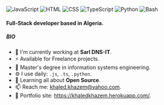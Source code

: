 ![JavaScript](https://img.shields.io/badge/JavaScript-Expert-green)
![HTML](https://img.shields.io/badge/React-Expert-green)
![CSS](https://img.shields.io/badge/Node-Expert-green)
![TypeScript](https://img.shields.io/badge/TypeScript-Intermediate-yellow)
![Python](https://img.shields.io/badge/Python-Intermediate-yellow)
![Bash](https://img.shields.io/badge/Bash-Intermediate-yellow)


#### Full-Stack developer based in Algeria.

##### BIO

- 🏢 I'm currently working at **Sarl DNS-IT**.
- ⚡ Available for Freelance projects.
- 🔭 Master's degree in information systems engineering.
- ⚙️ I use daily: `.js`, `.ts`, `.python`.
- 🌱 Learning all about **Open Source**.
- 📫 Reach me: khaled.khazem@yahoo.com.
- 🎯 Portfolio site: https://khaledkhazem.herokuapp.com/.
